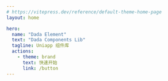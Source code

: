 ```yaml
---
# https://vitepress.dev/reference/default-theme-home-page
layout: home

hero:
  name: "Dada Element"
  text: "Dada Components Lib"
  tagline: Uniapp 组件库
  actions:
    - theme: brand
      text: 快速开始
      link: /button
---
```


